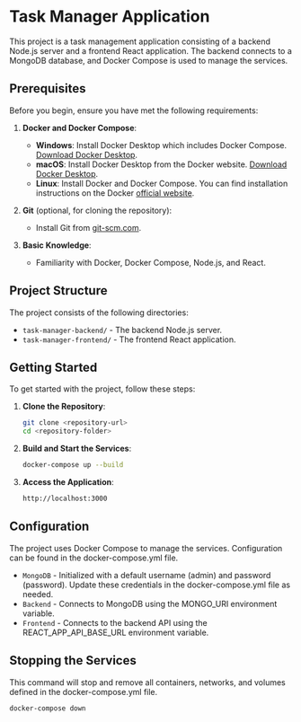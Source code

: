 # Task Manager Application

This project is a task management application consisting of a backend Node.js server and a frontend React application. The backend connects to a MongoDB database, and Docker Compose is used to manage the services.

## Prerequisites

Before you begin, ensure you have met the following requirements:

1. **Docker and Docker Compose**: 
   - **Windows**: Install Docker Desktop which includes Docker Compose. [Download Docker Desktop](https://www.docker.com/products/docker-desktop).
   - **macOS**: Install Docker Desktop from the Docker website. [Download Docker Desktop](https://www.docker.com/products/docker-desktop).
   - **Linux**: Install Docker and Docker Compose. You can find installation instructions on the Docker [official website](https://docs.docker.com/compose/install/).

2. **Git** (optional, for cloning the repository):
   - Install Git from [git-scm.com](https://git-scm.com/).

3. **Basic Knowledge**:
   - Familiarity with Docker, Docker Compose, Node.js, and React.

## Project Structure

The project consists of the following directories:

- `task-manager-backend/` - The backend Node.js server.
- `task-manager-frontend/` - The frontend React application.

## Getting Started

To get started with the project, follow these steps:

1. **Clone the Repository**:
   ```sh
   git clone <repository-url>
   cd <repository-folder>

2. **Build and Start the Services**:
   ```sh
   docker-compose up --build

3. **Access the Application**:
   ```sh
   http://localhost:3000


## Configuration

The project uses Docker Compose to manage the services. Configuration can be found in the docker-compose.yml file.

- `MongoDB` - Initialized with a default username (admin) and password (password). Update these credentials in the docker-compose.yml file as needed.
- `Backend` - Connects to MongoDB using the MONGO_URI environment variable.
- `Frontend` - Connects to the backend API using the REACT_APP_API_BASE_URL environment variable.


## Stopping the Services

This command will stop and remove all containers, networks, and volumes defined in the docker-compose.yml file.

   ```sh
   docker-compose down


